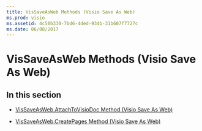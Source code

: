 ```yaml
---
title: VisSaveAsWeb Methods (Visio Save As Web)
ms.prod: visio
ms.assetid: 4c50b330-7bd6-4ded-934b-31b607f7727c
ms.date: 06/08/2017
---
```



# VisSaveAsWeb Methods (Visio Save As Web)

## In this section


-  [VisSaveAsWeb.AttachToVisioDoc Method (Visio Save As Web)](vissaveasweb-attachtovisiodoc-method-visio-save-as-web.md)
    
-  [VisSaveAsWeb.CreatePages Method (Visio Save As Web)](vissaveasweb-createpages-method-visio-save-as-web.md)
    

